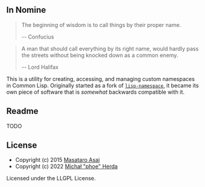## In Nomine

> The beginning of wisdom is to call things by their proper name.
> 
> -- Confucius

> A man that should call everything by its right name, would hardly pass the streets without being knocked down as a common enemy.
> 
> -- Lord Halifax

This is a utility for creating, accessing, and managing custom namespaces in Common Lisp. Originally started as a fork of [`lisp-namespace`](https://github.com/guicho271828/lisp-namespace), it became its own piece of software that is *somewhat* backwards compatible with it.

## Readme

TODO

## License

* Copyright (c) 2015 [Masataro Asai](guicho2.71828@gmail.com)
* Copyright (c) 2022 [Michał "phoe" Herda](phoe@disroot.org)

Licensed under the LLGPL License.
